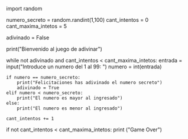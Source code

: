 import random


numero_secreto = random.randint(1,100)
cant_intentos = 0
cant_maxima_intetos = 5

adivinado = False

print("Bienvenido al juego de adivinar")

while not adivinado and cant_intentos < cant_maxima_intetos:
    entrada = input("Introduce un numero del 1 al 99: ")
    numero = int(entrada)

    if numero == numero_secreto:
        print("Felicitaciones has adivinado el numero secreto")
        adivinado = True
    elif numero < numero_secreto:
        print("El numero es mayor al ingresado")
    else:
        print("El numero es menor al ingresado")
        
    cant_intentos += 1

if not cant_intentos < cant_maxima_intetos:
    print ("Game Over")
